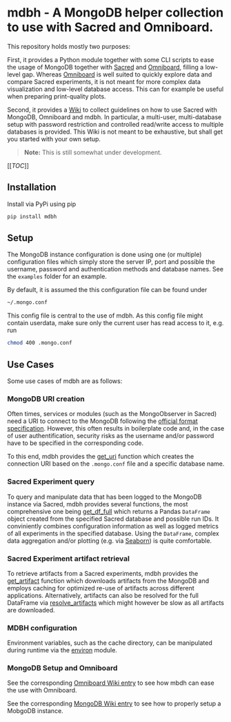 # mdbh - A MongoDB helper collection to use with Sacred and Omniboard.

This repository holds mostly two purposes: 

First, it provides a Python module together with some CLI scripts to ease the 
usage of MongoDB together with [Sacred](https://github.com/IDSIA/sacred)
and [Omniboard](https://github.com/vivekratnavel/omniboard), 
filling a low-level gap. 
Whereas [Omniboard](https://github.com/vivekratnavel/omniboard) is well suited 
to  quickly explore data and compare Sacred experiments, it is not meant for
more complex data visualization and low-level database access.
This can for example be useful when preparing print-quality plots.

Second, it provides a [Wiki](https://gitlab.com/MaxSchambach/mdbh/-/wikis/home)
to collect guidelines on how to use Sacred with MongoDB, Omniboard and mdbh.
In particular, a multi-user, multi-database setup with password restriction and controlled
read/write access to multiple databases is provided. This Wiki is not meant
to be exhaustive, but shall get you started with your own setup.

>**Note:** This is still somewhat under development.


[[_TOC_]]


## Installation

Install via PyPi using pip 
```bash
pip install mdbh
```

## Setup
The MongoDB instance configuration is done using one (or multiple) configuration
files which simply store the server IP, port and possible the username, password
and authentication methods and database names. 
See the `examples` folder for an example.

By default, it is assumed the this configuration
file can be found under
```bash 
~/.mongo.conf
```

This config file is central to the use of mdbh. As this config file might
contain userdata, make sure only the current user has read access to it,
e.g. run
```bash 
chmod 400 .mongo.conf
```

## Use Cases
Some use cases of mdbh are as follows:


### MongoDB URI creation
Often times, services or modules (such as the MongoObserver in Sacred)
need a URI to connect to the MongoDB following the 
[official format specification](https://docs.mongodb.com/manual/reference/connection-string/).
However, this often results in boilerplate code and, in the case of
user authentification, security risks as the username and/or password have
to be specified in the corresponding code.

To this end, mdbh provides the [get_uri](https://gitlab.com/MaxSchambach/mdbh/-/blob/master/mdbh/core.py#L34) 
function which creates the connection URI based on the `.mongo.conf` file
and a specific database name.

### Sacred Experiment query
To query and manipulate data that has been logged to the MongoDB instance
via Sacred, mdbh provides several functions, the most comprehensive one being
[get_df_full](https://gitlab.com/MaxSchambach/mdbh/-/blob/master/mdbh/core.py#L202)
which returns a Pandas `DataFrame` object created from the specified 
Sacred database and possible run IDs. It conviniently combines configuration information
as well as logged metrics of all experiments in the specified database.
Using the `DataFrame`, complex data aggregation and/or plotting
(e.g. via [Seaborn](https://seaborn.pydata.org/)) is quite comfortable.

### Sacred Experiment artifact retrieval
To retrieve artifacts from a Sacred experiments, mdbh provides the
[get_artifact](https://gitlab.com/MaxSchambach/mdbh/-/blob/master/mdbh/core.py#L338)
function which downloads artifacts from the MongoDB and employs caching
for optimized re-use of artifacts across different applications.
Alternatively, artifacts can also be resolved for the full DataFrame 
via [resolve_artifacts](https://gitlab.com/MaxSchambach/mdbh/-/blob/master/mdbh/core.py#L301) 
which might however be slow as all artifacts are downloaded.

### MDBH configuration
Environment variables, such as the cache directory, can be manipulated during
runtime via the [environ](https://gitlab.com/MaxSchambach/mdbh/-/blob/master/mdbh/environ.py)
module.

### MongoDB Setup and Omniboard
See the corresponding 
[Omniboard Wiki entry](https://gitlab.com/MaxSchambach/mdbh/-/wikis/omniboard-setup) 
to see how mbdh can ease the use with Omniboard.

See the corresponding 
[MongoDB Wiki entry](https://gitlab.com/MaxSchambach/mdbh/-/wikis/mongodb-setup) 
to see how to properly setup a MobgoDB instance.